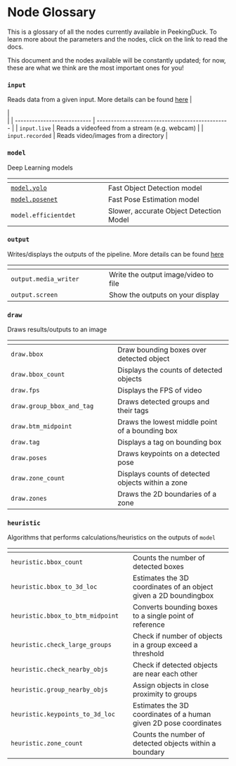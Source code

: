 # Node Glossary

This is a glossary of all the nodes currently available in PeekingDuck. To learn more about the parameters and the nodes, click on the link to read the docs.

This document and the nodes available will be constantly updated; for now, these are what we think are the most important ones for you!


### `input`
Reads data from a given input. More details can be found [here](./io_nodes.md#input-nodes)
| <div style="width:326px"></div>                     | <div style="width:654px"></div>                       |
| --------------------------- | ----------------------------------------------- |
|  `input.live`   |  Reads a videofeed from a stream (e.g. webcam)  |
|  `input.recorded`                           | Reads video/images from a directory                                             |


### `model`
Deep Learning models

| <img width=326 />                      | <img width=654 />                       |
| -------------------------------------- | --------------------------------------- |
|  [`model.yolo`](./models/yolo.md)   |  Fast Object Detection model   |
| [`model.posenet`](./models/posenet.md) | Fast Pose Estimation model              |
|  `model.efficientdet`                  | Slower, accurate Object Detection Model |


### `output`
Writes/displays the outputs of the pipeline. More details can be found [here](./io_nodes.md#output-nodes)

| <img width=326 />                      | <img width=654 />                       |
| ------------------------- | ------------------------------------ |
|   `output.media_writer`      |  Write the output image/video to file   |
|  `output.screen`          | Show the outputs on your display  |


### `draw`
Draws results/outputs to an image

| <img width=326 />                      | <img width=654 />                       |
| ----------------------------- | ------------------------------------------------- |
|  `draw.bbox`                    |  Draw bounding boxes over detected object       |
|  `draw.bbox_count`            | Displays the counts of detected objects           |
|  `draw.fps`                   | Displays the FPS of video                         |
|  `draw.group_bbox_and_tag`    | Draws detected groups and their tags              |
|  `draw.btm_midpoint`          | Draws the lowest middle point of a bounding box   |
|  `draw.tag`                   | Displays a tag on bounding box                    |
|  `draw.poses`                 | Draws keypoints on a detected pose                |
|  `draw.zone_count`            | Displays counts of detected objects within a zone |
|  `draw.zones`                 | Draws the 2D boundaries of a zone                 |


### `heuristic`
Algorithms that performs calculations/heuristics on the outputs of `model`

| <img width=326 />                      | <img width=654 />                       |
| ------------------------------------ | ----------------------------------------------------------------- |
|  `heuristic.bbox_count`            |  Counts the number of detected boxes    |
|  `heuristic.bbox_to_3d_loc`          | Estimates the 3D coordinates of an object given a 2D boundingbox  |
|  `heuristic.bbox_to_btm_midpoint`    | Converts bounding boxes to a single point of reference            |
|  `heuristic.check_large_groups`      | Check if number of objects in a group exceed a threshold          |
|  `heuristic.check_nearby_objs`       | Check if detected objects are near each other                     |
|  `heuristic.group_nearby_objs`       | Assign objects in close proximity to groups                       |
|  `heuristic.keypoints_to_3d_loc`     | Estimates the 3D coordinates of a human given 2D pose coordinates |
|  `heuristic.zone_count`              | Counts the number of detected objects within a boundary           |
